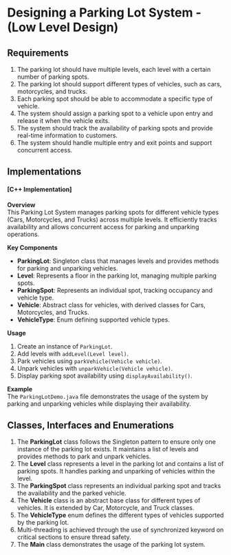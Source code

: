 # Designing a Parking Lot System - (Low Level Design)

## Requirements
1. The parking lot should have multiple levels, each level with a certain number of parking spots.
2. The parking lot should support different types of vehicles, such as cars, motorcycles, and trucks.
3. Each parking spot should be able to accommodate a specific type of vehicle.
4. The system should assign a parking spot to a vehicle upon entry and release it when the vehicle exits.
5. The system should track the availability of parking spots and provide real-time information to customers.
6. The system should handle multiple entry and exit points and support concurrent access.

## Implementations

#### [C++ Implementation]
**Overview**  
This Parking Lot System manages parking spots for different vehicle types (Cars, Motorcycles, and Trucks) across multiple levels. It efficiently tracks availability and allows concurrent access for parking and unparking operations.

**Key Components**
- **ParkingLot**: Singleton class that manages levels and provides methods for parking and unparking vehicles.
- **Level**: Represents a floor in the parking lot, managing multiple parking spots.
- **ParkingSpot**: Represents an individual spot, tracking occupancy and vehicle type.
- **Vehicle**: Abstract class for vehicles, with derived classes for Cars, Motorcycles, and Trucks.
- **VehicleType**: Enum defining supported vehicle types.

**Usage**
1. Create an instance of `ParkingLot`.
2. Add levels with `addLevel(Level level)`.
3. Park vehicles using `parkVehicle(Vehicle vehicle)`.
4. Unpark vehicles with `unparkVehicle(Vehicle vehicle)`.
5. Display parking spot availability using `displayAvailability()`.

**Example**  
The `ParkingLotDemo.java` file demonstrates the usage of the system by parking and unparking vehicles while displaying their availability.

## Classes, Interfaces and Enumerations
1. The **ParkingLot** class follows the Singleton pattern to ensure only one instance of the parking lot exists. It maintains a list of levels and provides methods to park and unpark vehicles.
2. The **Level** class represents a level in the parking lot and contains a list of parking spots. It handles parking and unparking of vehicles within the level.
3. The **ParkingSpot** class represents an individual parking spot and tracks the availability and the parked vehicle.
4. The **Vehicle** class is an abstract base class for different types of vehicles. It is extended by Car, Motorcycle, and Truck classes.
5. The **VehicleType** enum defines the different types of vehicles supported by the parking lot.
6. Multi-threading is achieved through the use of synchronized keyword on critical sections to ensure thread safety.
7. The **Main** class demonstrates the usage of the parking lot system.
